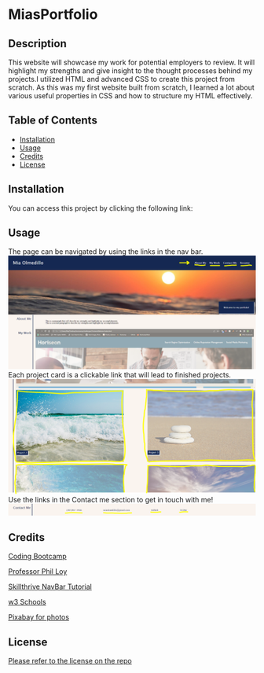 # MiasPortfolio

## Description

This website will showcase my work for potential employers to review. It will highlight my strengths and give insight to the thought processes behind my projects.I utilized HTML and advanced CSS to create this project from scratch. As this was my first website built from scratch, I learned a lot about various useful properties in CSS and how to structure my HTML effectively.  

## Table of Contents 

- [Installation](#installation)
- [Usage](#usage)
- [Credits](#credits)
- [License](#license)

## Installation

You can access this project by clicking the following link:

## Usage
The page can be navigated by using the links in the nav bar. 
![NavBar](./assets/images/NavBar.PNG)
Each project card is a clickable link that will lead to finished projects.
![Project Showcase](./assets/images/ProjectCards.PNG)
Use the links in the Contact me section to get in touch with me!
![Contact Me Section](./assets/images/ContactMe.PNG)


## Credits

[Coding Bootcamp](https://courses.bootcampspot.com)

[Professor Phil Loy](https://github.com/philliploy)

[Skillthrive NavBar Tutorial](https://youtu.be/PwWHL3RyQgk)

[w3 Schools](https://www.w3schools.com/)

[Pixabay for photos](https://pixabay.com/)

## License

[Please refer to the license on the repo](LICENSE)
